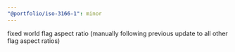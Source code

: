 ```yaml
---
"@portfolio/iso-3166-1": minor
---
```


fixed world flag aspect ratio (manually following previous update to all other flag aspect ratios)
